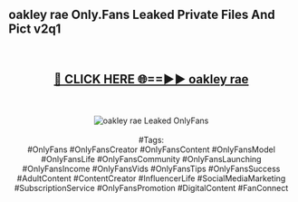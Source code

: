 <h2>oakley rae Only.Fans Leaked Private Files And Pict v2q1</h2>
<br>
<div align="center">
<h2><a href="https://mediafiles.top/oakley_rae" rel="nofollow">🔴 CLICK HERE 🌐==►► oakley rae</a></h2>
<br>
<br>
<a href="https://mediafiles.top/oakley_rae" rel="nofollow" data-target="animated-image.originalLink"><img src="https://i.ibb.co.com/WyWwxjT/player-gif2.gif" alt="oakley rae Leaked OnlyFans" style="max-width: 100%; display: inline-block;" data-target="animated-image.originalImage"></a>
<br><br>
#Tags:
<br>
#OnlyFans #OnlyFansCreator #OnlyFansContent #OnlyFansModel #OnlyFansLife #OnlyFansCommunity #OnlyFansLaunching #OnlyFansIncome #OnlyFansVids #OnlyFansTips #OnlyFansSuccess #AdultContent #ContentCreator #InfluencerLife #SocialMediaMarketing #SubscriptionService #OnlyFansPromotion #DigitalContent #FanConnect
</div>
<br>